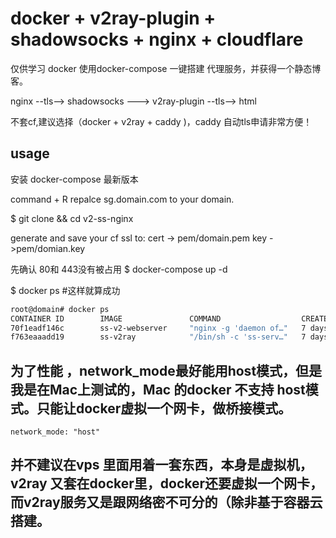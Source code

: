 # docker + v2ray-plugin + shadowsocks + nginx + cloudflare
仅供学习 docker
使用docker-compose 一键搭建 代理服务，并获得一个静态博客。

nginx --tls--> shadowsocks ---> v2ray-plugin
      --tls-->  html  

不套cf,建议选择（docker + v2ray + caddy )，caddy 自动tls申请非常方便！



## usage
安装 docker-compose 最新版本
 
command + R repalce sg.domain.com to your domain.

$ git clone && cd v2-ss-nginx

generate and save your cf ssl to: cert -> pem/domain.pem  key ->pem/domian.key

先确认 80和 443没有被占用
$ docker-compose up -d

$ docker ps #这样就算成功
```sh
root@domain# docker ps
CONTAINER ID        IMAGE               COMMAND                  CREATED             STATUS              PORTS                                      NAMES
70f1eadf146c        ss-v2-webserver     "nginx -g 'daemon of…"   7 days ago          Up 7 days           0.0.0.0:80->80/tcp, 0.0.0.0:443->443/tcp   v2-ss-nginx_webserver_1
f763eaaadd19        ss-v2ray            "/bin/sh -c 'ss-serv…"   7 days ago          Up 7 days           0.0.0.0:1088->1088/tcp                     v2-ss-nginx_ss-v2ray_1
```

## 为了性能 ，network_mode最好能用host模式，但是我是在Mac上测试的，Mac 的docker 不支持 host模式。只能让docker虚拟一个网卡，做桥接模式。
```network_mode: "host"```
## 并不建议在vps 里面用着一套东西，本身是虚拟机，v2ray 又套在docker里，docker还要虚拟一个网卡，而v2ray服务又是跟网络密不可分的（除非基于容器云搭建。